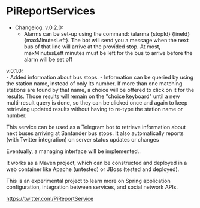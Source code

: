 # PiReportServices

 - Changelog:
v.0.2.0:  
    - Alarms can be set-up using the command: /alarma {stopId} {lineId} {maxMinutesLeft}. The bot will send you a message 		when          the next bus of that line will arrive at the provided stop. At most, maxMinutesLeft minutes must be left for the 		    bus to arrive before the alarm will be set off
    
    
v.0.1.0:  
    - Added information about bus stops.
    - Information can be queried by using the station name, instead of only its number. If more than one matching stations are found by that name, a choice will be offered to click on it for the results. Those results will remain on the "choice keyboard" until a new multi-result query is done, so they can be clicked once and again to keep retrieving updated results without having to re-type the station name or number.

This service can be used as a Telegram bot to retrieve information about next buses arriving at Santander bus stops. It also automatically reports (with Twitter integration) on server status updates or changes

Eventually, a managing interface will be implemented..

It works as a Maven project, which can be constructed and deployed in a web container like Apache (untested) or JBoss (tested and deployed). 

This is an experimental project to learn more on Spring application configuration, integration between services, and social network APIs.

https://twitter.com/PiReportService

